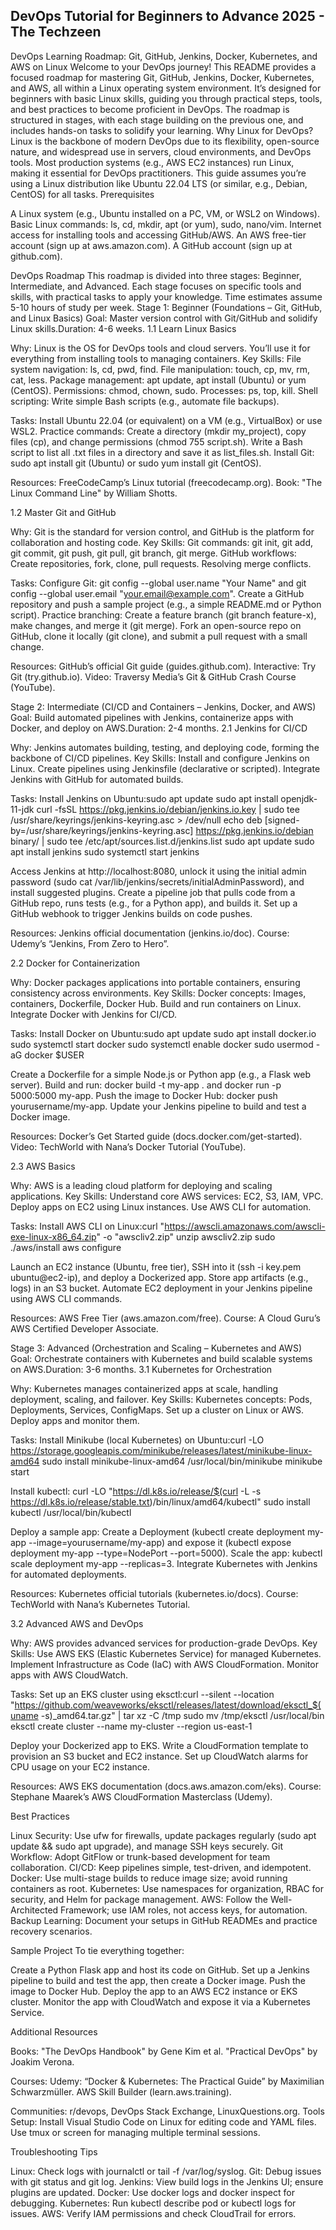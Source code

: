 <h2>DevOps Tutorial for Beginners to Advance 2025 - The Techzeen</h2>
DevOps Learning Roadmap: Git, GitHub, Jenkins, Docker, Kubernetes, and AWS on Linux
Welcome to your DevOps journey! This README provides a focused roadmap for mastering Git, GitHub, Jenkins, Docker, Kubernetes, and AWS, all within a Linux operating system environment. It’s designed for beginners with basic Linux skills, guiding you through practical steps, tools, and best practices to become proficient in DevOps. The roadmap is structured in stages, with each stage building on the previous one, and includes hands-on tasks to solidify your learning.
Why Linux for DevOps?
Linux is the backbone of modern DevOps due to its flexibility, open-source nature, and widespread use in servers, cloud environments, and DevOps tools. Most production systems (e.g., AWS EC2 instances) run Linux, making it essential for DevOps practitioners. This guide assumes you’re using a Linux distribution like Ubuntu 22.04 LTS (or similar, e.g., Debian, CentOS) for all tasks.
Prerequisites

A Linux system (e.g., Ubuntu installed on a PC, VM, or WSL2 on Windows).
Basic Linux commands: ls, cd, mkdir, apt (or yum), sudo, nano/vim.
Internet access for installing tools and accessing GitHub/AWS.
An AWS free-tier account (sign up at aws.amazon.com).
A GitHub account (sign up at github.com).

DevOps Roadmap
This roadmap is divided into three stages: Beginner, Intermediate, and Advanced. Each stage focuses on specific tools and skills, with practical tasks to apply your knowledge. Time estimates assume 5-10 hours of study per week.
Stage 1: Beginner (Foundations – Git, GitHub, and Linux Basics)
Goal: Master version control with Git/GitHub and solidify Linux skills.Duration: 4-6 weeks.
1.1 Learn Linux Basics

Why: Linux is the OS for DevOps tools and cloud servers. You’ll use it for everything from installing tools to managing containers.
Key Skills:
File system navigation: ls, cd, pwd, find.
File manipulation: touch, cp, mv, rm, cat, less.
Package management: apt update, apt install (Ubuntu) or yum (CentOS).
Permissions: chmod, chown, sudo.
Processes: ps, top, kill.
Shell scripting: Write simple Bash scripts (e.g., automate file backups).


Tasks:
Install Ubuntu 22.04 (or equivalent) on a VM (e.g., VirtualBox) or use WSL2.
Practice commands: Create a directory (mkdir my_project), copy files (cp), and change permissions (chmod 755 script.sh).
Write a Bash script to list all .txt files in a directory and save it as list_files.sh.
Install Git: sudo apt install git (Ubuntu) or sudo yum install git (CentOS).


Resources:
FreeCodeCamp’s Linux tutorial (freecodecamp.org).
Book: "The Linux Command Line" by William Shotts.



1.2 Master Git and GitHub

Why: Git is the standard for version control, and GitHub is the platform for collaboration and hosting code.
Key Skills:
Git commands: git init, git add, git commit, git push, git pull, git branch, git merge.
GitHub workflows: Create repositories, fork, clone, pull requests.
Resolving merge conflicts.


Tasks:
Configure Git: git config --global user.name "Your Name" and git config --global user.email "your.email@example.com".
Create a GitHub repository and push a sample project (e.g., a simple README.md or Python script).
Practice branching: Create a feature branch (git branch feature-x), make changes, and merge it (git merge).
Fork an open-source repo on GitHub, clone it locally (git clone), and submit a pull request with a small change.


Resources:
GitHub’s official Git guide (guides.github.com).
Interactive: Try Git (try.github.io).
Video: Traversy Media’s Git & GitHub Crash Course (YouTube).



Stage 2: Intermediate (CI/CD and Containers – Jenkins, Docker, and AWS)
Goal: Build automated pipelines with Jenkins, containerize apps with Docker, and deploy on AWS.Duration: 2-4 months.
2.1 Jenkins for CI/CD

Why: Jenkins automates building, testing, and deploying code, forming the backbone of CI/CD pipelines.
Key Skills:
Install and configure Jenkins on Linux.
Create pipelines using Jenkinsfile (declarative or scripted).
Integrate Jenkins with GitHub for automated builds.


Tasks:
Install Jenkins on Ubuntu:sudo apt update
sudo apt install openjdk-11-jdk
curl -fsSL https://pkg.jenkins.io/debian/jenkins.io.key | sudo tee /usr/share/keyrings/jenkins-keyring.asc > /dev/null
echo deb [signed-by=/usr/share/keyrings/jenkins-keyring.asc] https://pkg.jenkins.io/debian binary/ | sudo tee /etc/apt/sources.list.d/jenkins.list
sudo apt update
sudo apt install jenkins
sudo systemctl start jenkins


Access Jenkins at http://localhost:8080, unlock it using the initial admin password (sudo cat /var/lib/jenkins/secrets/initialAdminPassword), and install suggested plugins.
Create a pipeline job that pulls code from a GitHub repo, runs tests (e.g., for a Python app), and builds it.
Set up a GitHub webhook to trigger Jenkins builds on code pushes.


Resources:
Jenkins official documentation (jenkins.io/doc).
Course: Udemy’s “Jenkins, From Zero to Hero”.



2.2 Docker for Containerization

Why: Docker packages applications into portable containers, ensuring consistency across environments.
Key Skills:
Docker concepts: Images, containers, Dockerfile, Docker Hub.
Build and run containers on Linux.
Integrate Docker with Jenkins for CI/CD.


Tasks:
Install Docker on Ubuntu:sudo apt update
sudo apt install docker.io
sudo systemctl start docker
sudo systemctl enable docker
sudo usermod -aG docker $USER


Create a Dockerfile for a simple Node.js or Python app (e.g., a Flask web server).
Build and run: docker build -t my-app . and docker run -p 5000:5000 my-app.
Push the image to Docker Hub: docker push yourusername/my-app.
Update your Jenkins pipeline to build and test a Docker image.


Resources:
Docker’s Get Started guide (docs.docker.com/get-started).
Video: TechWorld with Nana’s Docker Tutorial (YouTube).



2.3 AWS Basics

Why: AWS is a leading cloud platform for deploying and scaling applications.
Key Skills:
Understand core AWS services: EC2, S3, IAM, VPC.
Deploy apps on EC2 using Linux instances.
Use AWS CLI for automation.


Tasks:
Install AWS CLI on Linux:curl "https://awscli.amazonaws.com/awscli-exe-linux-x86_64.zip" -o "awscliv2.zip"
unzip awscliv2.zip
sudo ./aws/install
aws configure


Launch an EC2 instance (Ubuntu, free tier), SSH into it (ssh -i key.pem ubuntu@ec2-ip), and deploy a Dockerized app.
Store app artifacts (e.g., logs) in an S3 bucket.
Automate EC2 deployment in your Jenkins pipeline using AWS CLI commands.


Resources:
AWS Free Tier (aws.amazon.com/free).
Course: A Cloud Guru’s AWS Certified Developer Associate.



Stage 3: Advanced (Orchestration and Scaling – Kubernetes and AWS)
Goal: Orchestrate containers with Kubernetes and build scalable systems on AWS.Duration: 3-6 months.
3.1 Kubernetes for Orchestration

Why: Kubernetes manages containerized apps at scale, handling deployment, scaling, and failover.
Key Skills:
Kubernetes concepts: Pods, Deployments, Services, ConfigMaps.
Set up a cluster on Linux or AWS.
Deploy apps and monitor them.


Tasks:
Install Minikube (local Kubernetes) on Ubuntu:curl -LO https://storage.googleapis.com/minikube/releases/latest/minikube-linux-amd64
sudo install minikube-linux-amd64 /usr/local/bin/minikube
minikube start


Install kubectl: curl -LO "https://dl.k8s.io/release/$(curl -L -s https://dl.k8s.io/release/stable.txt)/bin/linux/amd64/kubectl"
sudo install kubectl /usr/local/bin/kubectl


Deploy a sample app: Create a Deployment (kubectl create deployment my-app --image=yourusername/my-app) and expose it (kubectl expose deployment my-app --type=NodePort --port=5000).
Scale the app: kubectl scale deployment my-app --replicas=3.
Integrate Kubernetes with Jenkins for automated deployments.


Resources:
Kubernetes official tutorials (kubernetes.io/docs).
Course: TechWorld with Nana’s Kubernetes Tutorial.



3.2 Advanced AWS and DevOps

Why: AWS provides advanced services for production-grade DevOps.
Key Skills:
Use AWS EKS (Elastic Kubernetes Service) for managed Kubernetes.
Implement Infrastructure as Code (IaC) with AWS CloudFormation.
Monitor apps with AWS CloudWatch.


Tasks:
Set up an EKS cluster using eksctl:curl --silent --location "https://github.com/weaveworks/eksctl/releases/latest/download/eksctl_$(uname -s)_amd64.tar.gz" | tar xz -C /tmp
sudo mv /tmp/eksctl /usr/local/bin
eksctl create cluster --name my-cluster --region us-east-1


Deploy your Dockerized app to EKS.
Write a CloudFormation template to provision an S3 bucket and EC2 instance.
Set up CloudWatch alarms for CPU usage on your EC2 instance.


Resources:
AWS EKS documentation (docs.aws.amazon.com/eks).
Course: Stephane Maarek’s AWS CloudFormation Masterclass (Udemy).



Best Practices

Linux Security: Use ufw for firewalls, update packages regularly (sudo apt update && sudo apt upgrade), and manage SSH keys securely.
Git Workflow: Adopt GitFlow or trunk-based development for team collaboration.
CI/CD: Keep pipelines simple, test-driven, and idempotent.
Docker: Use multi-stage builds to reduce image size; avoid running containers as root.
Kubernetes: Use namespaces for organization, RBAC for security, and Helm for package management.
AWS: Follow the Well-Architected Framework; use IAM roles, not access keys, for automation.
Backup Learning: Document your setups in GitHub READMEs and practice recovery scenarios.

Sample Project
To tie everything together:

Create a Python Flask app and host its code on GitHub.
Set up a Jenkins pipeline to build and test the app, then create a Docker image.
Push the image to Docker Hub.
Deploy the app to an AWS EC2 instance or EKS cluster.
Monitor the app with CloudWatch and expose it via a Kubernetes Service.

Additional Resources

Books:
"The DevOps Handbook" by Gene Kim et al.
"Practical DevOps" by Joakim Verona.


Courses:
Udemy: “Docker & Kubernetes: The Practical Guide” by Maximilian Schwarzmüller.
AWS Skill Builder (learn.aws.training).


Communities: r/devops, DevOps Stack Exchange, LinuxQuestions.org.
Tools Setup:
Install Visual Studio Code on Linux for editing code and YAML files.
Use tmux or screen for managing multiple terminal sessions.



Troubleshooting Tips

Linux: Check logs with journalctl or tail -f /var/log/syslog.
Git: Debug issues with git status and git log.
Jenkins: View build logs in the Jenkins UI; ensure plugins are updated.
Docker: Use docker logs and docker inspect for debugging.
Kubernetes: Run kubectl describe pod or kubectl logs for issues.
AWS: Verify IAM permissions and check CloudTrail for errors.
